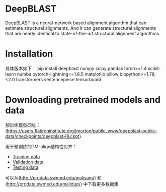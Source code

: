 # DeepBLAST 

DeepBLAST is a neural-network based alignment algorithm that can estimate structural alignments. And it can generate structural alignments that are nearly identical to state-of-the-art structural alignment algorithms.

# Installation

具体版本如下：
pip install deepblast
numpy
scipy
pandas
torch>=1.4
scikit-learn
numba
pytorch-lightning==1.8.5
matplotlib
pillow
biopython>=1.78,<2.0
transformers
sentencepiece
tensorboard

# Downloading pretrained models and data

预训练模型网址：(https://users.flatironinstitute.org/jmorton/public_www/deepblast-public-data/checkpoints/deepblast-l8.ckpt).

用于预训练的TM-align结构性对齐：
- [Training data](https://users.flatironinstitute.org/jmorton/public_www/deepblast-public-data/train_matched.txt)
- [Validation data](https://users.flatironinstitute.org/jmorton/public_www/deepblast-public-data/valid.txt)
- [Testing data](https://users.flatironinstitute.org/jmorton/public_www/deepblast-public-data/test.txt)


可以从(http://prodata.swmed.edu/malisam/) 和(http://prodata.swmed.edu/malidup/) 中下载更多数据集

